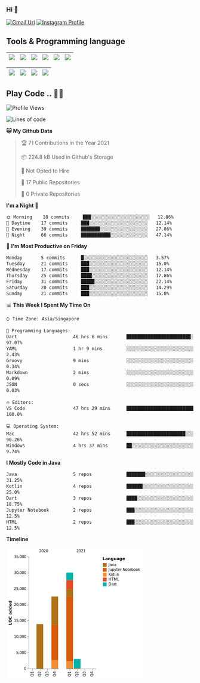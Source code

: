 ### Hi 👋
[![Gmail Url](https://img.shields.io/twitter/url?label=Goggxi@gmail.com&logo=gmail&style=social&url=http%3A%2F%2Fmailto%3Acontact.Goggxi@gmail.com)](mailto:Goggxi@gmail.com) [![Instagram Profile](https://img.shields.io/twitter/url?label=moh_rifkan&logo=instagram&style=social&url=https://www.instagram.com/moh_rifkan/)](https://www.instagram.com/moh_rifkan/)

## Tools & Programming language
| [<img src="https://miro.medium.com/max/2800/1*UpiyYV4onPs4emx-whdVHA.png" width="50">]() | [<img src="https://cdn.svgporn.com/logos/flutter.svg" width="50">]() | [<img src="https://cdn.svgporn.com/logos/jupyter.svg" width="50">]() | [<img src="https://cdn.svgporn.com/logos/mysql.svg" width="50">]() | <img src="https://cdn.svgporn.com/logos/postgresql.svg" width="50"/> | <img src="https://cdn.svgporn.com/logos/firebase.svg" width="50"/>
|-----|----|----|----|----|----|

|[<img src="https://cdn.svgporn.com/logos/kotlin.svg" width="50">]() | [<img src="https://cdn.svgporn.com/logos/java.svg" width="50">]() | [<img src="https://cdn.svgporn.com/logos/dart.svg" width="50">]() | [<img src="https://cdn.svgporn.com/logos/python.svg" width="50">]() |
|---|---|---|---|


## Play Code .. 💬🚀

<!--START_SECTION:waka-->
![Profile Views](http://img.shields.io/badge/Profile%20Views-4-blue)

![Lines of code](https://img.shields.io/badge/From%20Hello%20World%20I%27ve%20Written-69561%20lines%20of%20code-blue)

**🐱 My Github Data** 

> 🏆 71 Contributions in the Year 2021
 > 
> 📦 224.8 kB Used in Github's Storage 
 > 
> 🚫 Not Opted to Hire
 > 
> 📜 17 Public Repositories 
 > 
> 🔑 0 Private Repositories  
 > 
**I'm a Night 🦉** 

```text
🌞 Morning    18 commits     ███░░░░░░░░░░░░░░░░░░░░░░   12.86% 
🌆 Daytime    17 commits     ███░░░░░░░░░░░░░░░░░░░░░░   12.14% 
🌃 Evening    39 commits     ███████░░░░░░░░░░░░░░░░░░   27.86% 
🌙 Night      66 commits     ███████████░░░░░░░░░░░░░░   47.14%

```
📅 **I'm Most Productive on Friday** 

```text
Monday       5 commits      █░░░░░░░░░░░░░░░░░░░░░░░░   3.57% 
Tuesday      21 commits     ███░░░░░░░░░░░░░░░░░░░░░░   15.0% 
Wednesday    17 commits     ███░░░░░░░░░░░░░░░░░░░░░░   12.14% 
Thursday     25 commits     ████░░░░░░░░░░░░░░░░░░░░░   17.86% 
Friday       31 commits     █████░░░░░░░░░░░░░░░░░░░░   22.14% 
Saturday     20 commits     ███░░░░░░░░░░░░░░░░░░░░░░   14.29% 
Sunday       21 commits     ███░░░░░░░░░░░░░░░░░░░░░░   15.0%

```


📊 **This Week I Spent My Time On** 

```text
⌚︎ Time Zone: Asia/Singapore

💬 Programming Languages: 
Dart                     46 hrs 6 mins       ████████████████████████░   97.07% 
YAML                     1 hr 9 mins         ░░░░░░░░░░░░░░░░░░░░░░░░░   2.43% 
Groovy                   9 mins              ░░░░░░░░░░░░░░░░░░░░░░░░░   0.34% 
Markdown                 2 mins              ░░░░░░░░░░░░░░░░░░░░░░░░░   0.09% 
JSON                     0 secs              ░░░░░░░░░░░░░░░░░░░░░░░░░   0.03%

🔥 Editors: 
VS Code                  47 hrs 29 mins      █████████████████████████   100.0%

💻 Operating System: 
Mac                      42 hrs 52 mins      ██████████████████████░░░   90.26% 
Windows                  4 hrs 37 mins       ██░░░░░░░░░░░░░░░░░░░░░░░   9.74%

```

**I Mostly Code in Java** 

```text
Java                     5 repos             ███████░░░░░░░░░░░░░░░░░░   31.25% 
Kotlin                   4 repos             ██████░░░░░░░░░░░░░░░░░░░   25.0% 
Dart                     3 repos             ████░░░░░░░░░░░░░░░░░░░░░   18.75% 
Jupyter Notebook         2 repos             ███░░░░░░░░░░░░░░░░░░░░░░   12.5% 
HTML                     2 repos             ███░░░░░░░░░░░░░░░░░░░░░░   12.5%

```


**Timeline**

![Chart not found](https://raw.githubusercontent.com/Goggxi/Goggxi/main/charts/bar_graph.png) 


<!--END_SECTION:waka-->
